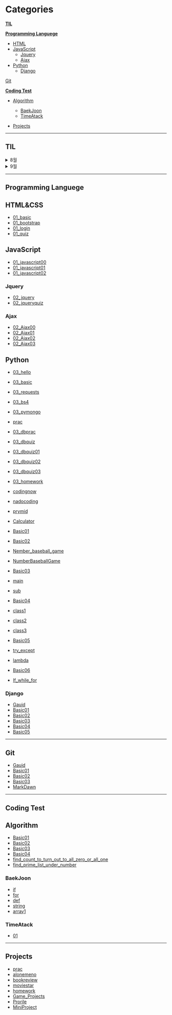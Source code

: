 # Categories

**[TIL](#TIL)**

**[Programming Languege](#Programming_Languege)**
* [HTML](#HTML&CSS)
* [JavaScript](#JavaScript)
  * [Jquery](#Jquery)
  * [Ajax](#ajax)
* [Python](#Python)
  * [Django](#Django)

[Git](#Git)

**[Coding Test](#coding-test)**
* [Algorithm](#Algorithm)
  * [BaekJoon](#BackJoon)
  * [TimeAtack](#timeatack)

* [Projects](#projects)

---

## **TIL**
<details>
<summary>8월</summary>
<div markdown="1">

<details>
<summary>1주</summary>
<div markdown="1">
  
- [20220801_TIL](./TIL/2022/08/1/01.md)
- [20220802_TIL](./TIL/2022/08/1/02.md)
- [20220803_TIL](./TIL/2022/08/1/03.md)
- [20220804_TIL](./TIL/2022/08/1/04.md)
- [20220805_TIL](./TIL/2022/08/1/05.md)
- ~~[20220806_TIL](./TIL/2022/08/1/06.md)~~
- ~~[20220807_TIL](./TIL/2022/08/1/07.md)~~
- [202208_1_WIL](./TIL/2022/08/1.md)
  
</div>
</details>
  
<details>
<summary>2주</summary>
<div markdown="1">
  
- [20220808_TIL](./TIL/2022/08/2/08.md)
- [20220809_TIL](./TIL/2022/08/2/09.md)
- [20220810_TIL](./TIL/2022/08/2/10.md)
- [20220811_TIL](./TIL/2022/08/2/11.md)
- [20220812_TIL](./TIL/2022/08/2/12.md)
- ~~[20220813_TIL](./TIL/2022/08/2/13.md)~~
- ~~[20220814_TIL](./TIL/2022/08/2/14.md)~~
- [202208_2_WIL](./TIL/2022/08/2.md)
  
</div>
</details>
  
<details>
<summary>3주</summary>
<div markdown="1">
  
- [20220815_TIL](./TIL/2022/08/3/15.md)
- [20220816_TIL](./TIL/2022/08/3/16.md)
- [20220817_TIL](./TIL/2022/08/3/17.md)
- [20220818_TIL](./TIL/2022/08/3/18.md)
- [20220819_TIL](./TIL/2022/08/3/19.md)
- ~~[20220820_TIL](./TIL/2022/08/3/20.md)~~
- ~~[20220821_TIL](./TIL/2022/08/3/21.md)~~
- [202208_3_WIL](./TIL/2022/08/3.md)
  
</div>
</details>
  
<details>
<summary>4주</summary>
<div markdown="1">
  
- [20220822_TIL](./TIL/2022/08/4/22.md)
- [20220823_TIL](./TIL/2022/08/4/23.md)
- [20220824_TIL](./TIL/2022/08/4/24.md)
- [20220825_TIL](./TIL/2022/08/4/25.md)
- [20220826_TIL](./TIL/2022/08/4/26.md)
- ~~[20220827_TIL](./TIL/2022/08/4/27.md)~~
- ~~[20220828_TIL](./TIL/2022/08/4/28.md)~~
- [202208_4_WIL](./TIL/2022/08/4.md)
  
</div>
</details>
  
<details>
<summary>5주</summary>
<div markdown="1">
  
- [20220829_TIL](./TIL/2022/08/5/29.md)
- [20220830_TIL](./TIL/2022/08/5/30.md)
- [20220831_TIL](./TIL/2022/08/5/31.md)
  
</div>
</details>
  
- [202208_MIL](./TIL/2022/08.md)
  
</div>
</details>

<details>
<summary>9월</summary>
<div markdown="1">

<details>
<summary>0주</summary>
<div markdown="1">
  
- [20220901_TIL](./TIL/2022/09/0/01.md)
- [20220902_TIL](./TIL/2022/09/0/02.md)
- ~~[20220903_TIL](./TIL/2022/09/0/03.md)~~
- ~~[20220904_TIL](./TIL/2022/09/0/04.md)~~
  
</div>
  </details>
  
<details>
<summary>1주</summary>
<div markdown="1">
  
- [20220905_TIL](./TIL/2022/09/1/05.md)
- [20220906_TIL](./TIL/2022/09/1/06.md)
- [20220907_TIL](./TIL/2022/09/1/07.md)
- [20220908_TIL](./TIL/2022/09/1/08.md)
- [20220909_TIL](./TIL/2022/09/1/09.md)
- ~~[20220910_TIL](./TIL/2022/09/1/10.md)~~
- ~~[20220911_TIL](./TIL/2022/09/1/11.md)~~
- [202209_1_WIL](./TIL/2022/09/1.md)
  
</div>
</details>
  
<details>
<summary>2주</summary>
<div markdown="1">
  
- [20220912_TIL](./TIL/2022/09/2/12.md)
- [20220913_TIL](./TIL/2022/09/2/13.md)
- [20220914_TIL](./TIL/2022/09/2/14.md)
- [20220915_TIL](./TIL/2022/09/2/15.md)
- [20220916_TIL](./TIL/2022/09/2/16.md)
- ~~[20220917_TIL](./TIL/2022/09/2/17.md)~~
- ~~[20220918_TIL](./TIL/2022/09/2/18.md)~~
- [202209_2_WIL](./TIL/2022/09/2.md)
  
</div>
</details>
  
<details>
<summary>3주</summary>
<div markdown="1">
  
- [20220919_TIL](./TIL/2022/09/3/19.md)
- [20220920_TIL](./TIL/2022/09/3/20.md)
- [20220921_TIL](./TIL/2022/09/3/21.md)
- [20220922_TIL](./TIL/2022/09/3/22.md)
- [20220923_TIL](./TIL/2022/09/3/23.md)
- ~~[20220925_TIL](./TIL/2022/09/3/24.md)~~
- ~~[20220926_TIL](./TIL/2022/09/3/25.md)~~
- [202209_3_WIL](./TIL/2022/09/3.md)

</div>
</details>

<details>
<summary>5주</summary>
<div markdown="1">
  
- [20220926_TIL](./TIL/2022/09/3/26.md)

</div>
</details>

</div>
</details>

---

## **Programming Languege**
## HTML&CSS
- [01_basic](./HTML%26CSS/01_basic.html)
- [01_bootstrap](./HTML%26CSS/01_bootstrap.html)
- [01_login](./HTML%26CSS/01_login.html)
- [01_quiz](./HTML%26CSS/01_quiz.html)
## JavaScript
- [01_javascript00](./JavaScript/01_javascript00.js)
- [01_javascript01](./JavaScript/01_javascript01.js)
- [01_javascript02](./JavaScript/01_javascript02.js)
### Jquery
- [02_jquery](./JavaScript/Jquery/02_jquery.html)
- [02_jqueryquiz](./JavaScript/Jquery/02_jqueryquiz.html)
### Ajax
- [02_Ajax00](./JavaScript/Ajax/02_Ajax00.html)
- [02_Ajax01](./JavaScript/Ajax/02_Ajax01.html)
- [02_Ajax02](./JavaScript/Ajax/02_Ajax02.html)
- [02_Ajax03](./JavaScript/Ajax/02_Ajax03.html)
## Python
- [03_hello](./Python/03_hello.py)
- [03_basic](./Python/03_basic.py)
- [03_requests](./Python/03_requests.py)
- [03_bs4](./Python/03_bs4.py)
- [03_pymongo](./Python/03_pymongo.py)
- [prac](./Python/prac.py)
- [03_dbprac](./Python/03_dbprac.py)
- [03_dbquiz](./Python/03_dbquiz.py)
- [03_dbquiz01](./Python/03_dbquiz01.py)
- [03_dbquiz02](./Python/03_dbquiz02.py)
- [03_dbquiz03](./Python/03_dbquiz03.py)
- [03_homework](./Python/03_homework.py)

- [codingnow](./Python/codingnow.py)
- [nadocoding](./Python/nadocoding.py)
- [prymid](./Python/prymid.py)
- [Calculator](./Python/Calculator.py)

- [Basic01](./Python/Basic01.md)
- [Basic02](./Python/Basic02.md)
- [Nember_baseball_game](./Python/nember_baseball_game.py)
- [NumberBaseballGame](./Python/NumberBaseballGame.md)
- [Basic03](./Python/Basic03.md)
- [main](./Python/def/main.py)
- [sub](./Python/def/sub.py)
- [Basic04](./Python/Basic04.md)
- [class1](./Python/class/class1.py)
- [class2](./Python/class/class2.py)
- [class3](./Python/class/class3.py)
- [Basic05](./Python/Basic05.md)
- [try_except](./Python/try_except.py)
- [lambda](./Python/lambda.py)
- [Basic06](./Python/Basic06.md)
- [If_while_for](./Python/If_while_for.py)
### Django
- [Gauid](./Python/Django/Django_Gauid.md)
- [Basic01](./Python/Django/Django_Basic01.md)
- [Basic02](./Python/Django/Django_Basic02.md)
- [Basic03](./Python/Django/Django_Basic03.md)
- [Basic04](./Python/Django/Django_Basic04.md)
- [Basic05](./Python/Django/Django_Basic05.md)

---
## Git
- [Gauid](./Git/Guaid.md)
- [Basic01](./Git/Basic01.txt)
- [Basic02](./Git/Basic02.txt)
- [Basic03](./Git/Basic03.md)
- [MarkDawn](./Git/MarkDawn.md)

---

## **Coding Test**
## Algorithm
- [Basic01](./Algorithm/Basic01.md)
- [Basic02](./Algorithm/Basic02.md)
- [Basic03](./Algorithm/Basic03.md)
- [Basic04](./Algorithm/Basic04.md)
- [find_count_to_turn_out_to_all_zero_or_all_one](./Algorithm/find_count_to_turn_out_to_all_zero_or_all_one.py)
- [find_prime_list_under_number](./Algorithm/find_prime_list_under_number.py)
### BaekJoon
- [if](./Algorithm/BackJoon/if.py)
- [for](./Algorithm/BackJoon/for.py)
- [def](./Algorithm/BackJoon/def.py)
- [string](./Algorithm/BackJoon/string.py)
- [array1](./Algorithm/BackJoon/array1.py)
### TimeAtack
- [01](./Algorithm/TimeAtack/01.py)

---
## Projects
- [prac](./Projects/prac/)
- [alonemeno](./Projects/alonemeno/)
- [bookreview](./Projects/bookreview/)
- [moviestar](./Projects/moviestar/)
- [homework](./Projects/homework/)
- [Game_Projects](./Python/pygame_basic/)
- [Prorile](./Projects/Profile/)
- [MiniProject](./Projects/miniproject/)
